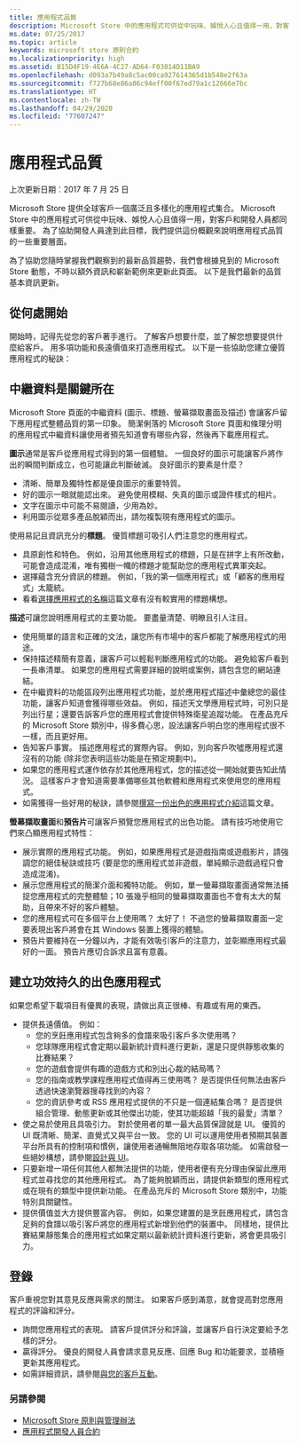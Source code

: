 ```yaml
---
title: 應用程式品質
description: Microsoft Store 中的應用程式可供從中玩味、娛悅人心且值得一用，對客戶和開發人員都同樣重要。 為了協助開發人員達到此目標，我們提供這份概觀來說明應用程式品質的一些重要層面。
ms.date: 07/25/2017
ms.topic: article
keywords: microsoft store 原則合約
ms.localizationpriority: high
ms.assetid: B15D4F19-4E6A-4C27-AD64-F03014D11BA9
ms.openlocfilehash: d093a7b49a8c5ac00ca927614365d1b548e2f63a
ms.sourcegitcommit: f727b68e86a86c94eff00f67ed79a1c12666e7bc
ms.translationtype: HT
ms.contentlocale: zh-TW
ms.lasthandoff: 04/29/2020
ms.locfileid: "77607247"
---
```

# <a name="app-quality"></a>應用程式品質

上次更新日期︰2017 年 7 月 25 日

Microsoft Store 提供全球客戶一個廣泛且多樣化的應用程式集合。 Microsoft Store 中的應用程式可供從中玩味、娛悅人心且值得一用，對客戶和開發人員都同樣重要。 為了協助開發人員達到此目標，我們提供這份概觀來說明應用程式品質的一些重要層面。

為了協助您隨時掌握我們觀察到的最新品質趨勢，我們會根據見到的 Microsoft Store 動態，不時以額外資訊和嶄新範例來更新此頁面。 以下是我們最新的品質基本資訊更新。


## <a name="where-to-start"></a>從何處開始

開始時，記得先從您的客戶著手進行。 了解客戶想要什麼，並了解您想要提供什麼給客戶。 用多項功能和長遠價值來打造應用程式。 以下是一些協助您建立優質應用程式的秘訣：


## <a name="metadata-is-key"></a>中繼資料是關鍵所在

Microsoft Store 頁面的中繼資料 (圖示、標題、螢幕擷取畫面及描述) 會讓客戶留下應用程式整體品質的第一印象。 簡潔俐落的 Microsoft Store 頁面和條理分明的應用程式中繼資料讓使用者預先知道會有哪些內容，然後再下載應用程式。

**圖示**通常是客戶從應用程式得到的第一個體驗。 一個良好的圖示可能讓客戶將作出的瞬間判斷成立，也可能讓此判斷破滅。 良好圖示的要素是什麼？

- 清晰、簡單及獨特性都是優良圖示的重要特質。
- 好的圖示一眼就能認出來。 避免使用模糊、失真的圖示或證件樣式的相片。
- 文字在圖示中可能不易閱讀，少用為妙。
- 利用圖示從眾多產品脫穎而出，請勿複製現有應用程式的圖示。

使用易記且資訊充分的**標題**。 優質標題可吸引人們注意您的應用程式。

- 具原創性和特色。 例如，沿用其他應用程式的標題，只是在拼字上有所改動，可能會造成混淆，唯有獨樹一幟的標題才能幫助您的應用程式異軍突起。
- 選擇蘊含充分資訊的標題。 例如，「我的第一個應用程式」或「顧客的應用程式」太籠統。
- 看看[選擇應用程式的名稱](https://docs.microsoft.com/windows/uwp/publish/create-your-app-by-reserving-a-name#choosing-your-apps-name)這篇文章有沒有較實用的標題構想。

**描述**可讓您說明應用程式的主要功能。 要盡量清楚、明瞭且引人注目。

- 使用簡單的語言和正確的文法，讓您所有市場中的客戶都能了解應用程式的用途。
- 保持描述精簡有意義，讓客戶可以輕鬆判斷應用程式的功能。 避免給客戶看到一長串清單。 如果您的應用程式需要詳細的說明或案例，請包含您的網站連結。
- 在中繼資料的功能區段列出應用程式功能，並於應用程式描述中彙總您的最佳功能，讓客戶知道會獲得哪些效益。 例如，描述天文學應用程式時，可別只是列出行星；還要告訴客戶您的應用程式會提供特殊衛星追蹤功能。 在產品充斥的 Microsoft Store 類別中，得多費心思，設法讓客戶明白您的應用程式很不一樣，而且更好用。
- 告知客戶事實。 描述應用程式的實際內容。 例如，別向客戶吹噓應用程式還沒有的功能 (除非您表明這些功能是在預定規劃中)。
- 如果您的應用程式運作依存於其他應用程式，您的描述從一開始就要告知此情況。 這樣客戶才會知道需要準備哪些其他軟體和應用程式來使用您的應用程式。
- 如需獲得一些好用的秘訣，請參閱[撰寫一份出色的應用程式介紹](https://docs.microsoft.com/windows/uwp/publish/write-a-great-app-description)這篇文章。

**螢幕擷取畫面**和**預告片**可讓客戶預覽您應用程式的出色功能。 請有技巧地使用它們來凸顯應用程式特性：

- 展示實際的應用程式功能。 例如，如果應用程式是遊戲指南或遊戲影片，請強調您的絕佳秘訣或技巧 (要是您的應用程式並非遊戲，單純顯示遊戲過程只會造成混淆)。
- 展示您應用程式的簡潔介面和獨特功能。 例如，單一螢幕擷取畫面通常無法捕捉您應用程式的完整體驗；10 張幾乎相同的螢幕擷取畫面也不會有太大的幫助，且帶來不好的客戶體驗。
- 您的應用程式可在多個平台上使用嗎？ 太好了！ 不過您的螢幕擷取畫面一定要表現出客戶將會在其 Windows 裝置上獲得的體驗。
- 預告片要維持在一分鐘以內，才能有效吸引客戶的注意力，並彰顯應用程式最好的一面。 預告片應切合訴求且富有意義。


## <a name="create-amazing-apps-with-staying-power"></a>建立功效持久的出色應用程式

如果您希望下載項目有優異的表現，請做出真正很棒、有趣或有用的東西。

- 提供長遠價值。 例如：
    - 您的烹飪應用程式包含夠多的食譜來吸引客戶多次使用嗎？
    - 您球隊應用程式會定期以最新統計資料進行更新，還是只提供靜態收集的比賽結果？
    - 您的遊戲會提供有趣的遊戲方式和別出心裁的結局嗎？
    - 您的指南或教學課程應用程式值得再三使用嗎？ 是否提供任何無法由客戶透過快速瀏覽器搜尋找到的內容？
    - 您的資訊參考或 RSS 應用程式提供的不只是一個連結集合嗎？ 是否提供組合管理、動態更新或其他傑出功能，使其功能超越「我的最愛」清單？
- 使之易於使用且具吸引力。 對於使用者的單一最大品質保證就是 UI。 優質的 UI 既清晰、簡潔、直覺式又與平台一致。 您的 UI 可以運用使用者預期其裝置平台所具有的控制項和慣例，讓使用者通暢無阻地存取各項功能。 如需啟發一些絕妙構想，請參閱[設計與 UI](https://developer.microsoft.com/windows/apps/design)。
- 只要新增一項任何其他人都無法提供的功能，使用者便有充分理由保留此應用程式並尋找您的其他應用程式。 為了能夠脫穎而出，請提供新類型的應用程式或在現有的類型中提供新功能。 在產品充斥的 Microsoft Store 類別中，功能特別具關鍵性。
- 提供價值並大方提供豐富內容。 例如，如果您建置的是烹飪應用程式，請包含足夠的食譜以吸引客戶將您的應用程式新增到他們的裝置中。 同樣地，提供比賽結果靜態集合的應用程式如果定期以最新統計資料進行更新，將會更具吸引力。


## <a name="check-in"></a>登錄

客戶重視您對其意見反應與需求的關注。 如果客戶感到滿意，就會提高對您應用程式的評論和評分。

- 詢問您應用程式的表現。 請客戶提供評分和評論，並讓客戶自行決定要給予怎樣的評分。
- 贏得評分。 優良的開發人員會請求意見反應、回應 Bug 和功能要求，並積極更新其應用程式。
- 如需詳細資訊，請參閱[與您的客戶互動](https://developer.microsoft.com/store/engage)。


### <a name="see-also"></a>另請參閱

- [Microsoft Store 原則與管理辦法](store-policies-and-code-of-conduct.md)
- [應用程式開發人員合約](https://docs.microsoft.com/legal/windows/agreements/app-developer-agreement)